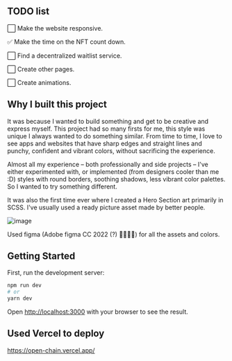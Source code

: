 ## TODO list

⬜️ Make the website responsive.

✅ Make the time on the NFT count down.

⬜️ Find a decentralized waitlist service.

⬜️ Create other pages.

⬜️ Create animations.

## Why I built this project

It was because I wanted to build something and get to be creative and express myself. This project had so many firsts for me, this style was unique I always wanted to do something similar. From time to time, I love to see apps and websites that have sharp edges and straight lines and punchy, confident and vibrant colors, without sacrificing the experience.

Almost all my experience – both professionally and side projects – I've either experimented with, or implemented (from designers cooler than me :D) styles with round borders, soothing shadows, less vibrant color palettes. So I wanted to try something different.

It was also the first time ever where I created a Hero Section art primarily in SCSS. I've usually used a ready picture asset made by better people.

![image](https://user-images.githubusercontent.com/27561160/190928465-244cdba4-ce51-4a1a-b5b6-275876e01d6b.png)

Used figma (Adobe figma CC 2022 (?) 💁🏻‍♂️😅) for all the assets and colors.

## Getting Started

First, run the development server:

```bash
npm run dev
# or
yarn dev
```

Open [http://localhost:3000](http://localhost:3000) with your browser to see the result.

## Used Vercel to deploy

https://open-chain.vercel.app/

